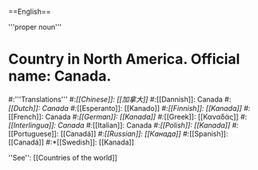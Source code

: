 ==English==

'''proper noun'''

# Country in North America. Official name: Canada.
#:'''Translations'''
#:*[[Chinese]]: [[加拿大]]
#:*[[Dannish]]: Canada
#:*[[Dutch]]: Canada
#:*[[Esperanto]]: [[Kanado]]
#:*[[Finnish]]: [[Kanada]]
#:*[[French]]: Canada
#:*[[German]]: [[Kanada]]
#:*[[Greek]]: [[Καναδάς]]
#:*[[Interlingua]]: Canada
#:*[[Italian]]: Canada
#:*[[Polish]]: [[Kanada]]
#:*[[Portuguese]]: [[Canadá]]
#:*[[Russian]]: [[Канада]]
#:*[[Spanish]]: [[Canadá]]
#:*[[Swedish]]: [[Kanada]]

''See'': [[Countries of the world]]